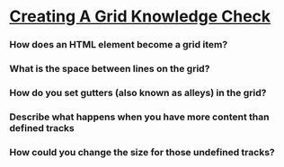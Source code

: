 # [Creating A Grid Knowledge Check](https://www.theodinproject.com/lessons/node-path-intermediate-html-and-css-creating-a-grid#knowledge-check)

### How does an HTML element become a grid item?

### What is the space between lines on the grid?

### How do you set gutters (also known as alleys) in the grid?

### Describe what happens when you have more content than defined tracks

### How could you change the size for those undefined tracks?
